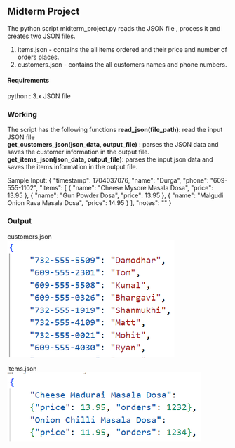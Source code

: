 ## Midterm Project

The python script midterm_project.py reads the JSON file , process it and creates two JSON files.<br>
1. items.json - contains the all items ordered and their price and number of orders places.
2. customers.json - contains the all customers names and phone numbers.

#### Requirements
python : 3.x
JSON file

### Working
The script has the following functions
**read_json(file_path)**: read the input JSON file<br>
**get_customers_json(json_data, output_file)** : parses the JSON data and saves the customer information in the output file.<br>
**get_items_json(json_data, output_file)**: parses the input json data and saves the items information in the output file.<br>

Sample Input:
  {
        "timestamp": 1704037076,
        "name": "Durga",
        "phone": "609-555-1102",
        "items": [
            {
                "name": "Cheese Mysore Masala Dosa",
                "price": 13.95
            },
            {
                "name": "Gun Powder Dosa",
                "price": 13.95
            },
            {
                "name": "Malgudi Onion Rava Masala Dosa",
                "price": 14.95
            }
        ],
        "notes": ""
    }

### Output
customers.json<br>
![alt text](image.png)

items.json<br>
![alt text](image-1.png)
